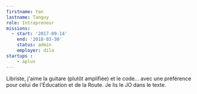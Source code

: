 ```yaml
---
firstname: Yan
lastname: Tanguy
role: Intrapreneur
missions:
  - start: '2017-09-14'
    end: '2018-03-30'
    status: admin
    employer: dila
startups :
    - aplus
---
```


Libriste, j'aime la guitare (plutôt amplifiée) et le code… avec une préférence pour celui de l'Éducation et de la Route. Je lis le JO dans le texte.
